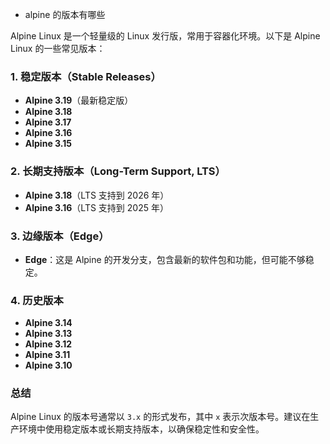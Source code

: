 - alpine 的版本有哪些

Alpine Linux 是一个轻量级的 Linux 发行版，常用于容器化环境。以下是 Alpine Linux 的一些常见版本：

### 1. **稳定版本（Stable Releases）**
   - **Alpine 3.19**（最新稳定版）
   - **Alpine 3.18**
   - **Alpine 3.17**
   - **Alpine 3.16**
   - **Alpine 3.15**

### 2. **长期支持版本（Long-Term Support, LTS）**
   - **Alpine 3.18**（LTS 支持到 2026 年）
   - **Alpine 3.16**（LTS 支持到 2025 年）

### 3. **边缘版本（Edge）**
   - **Edge**：这是 Alpine 的开发分支，包含最新的软件包和功能，但可能不够稳定。

### 4. **历史版本**
   - **Alpine 3.14**
   - **Alpine 3.13**
   - **Alpine 3.12**
   - **Alpine 3.11**
   - **Alpine 3.10**

### 总结
Alpine Linux 的版本号通常以 `3.x` 的形式发布，其中 `x` 表示次版本号。建议在生产环境中使用稳定版本或长期支持版本，以确保稳定性和安全性。